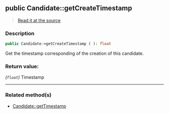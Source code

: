 ## public Candidate::getCreateTimestamp

> [Read it at the source](https://github.com/julien-boudry/Condorcet/blob/master/src/Candidate.php#L114)

### Description    

```php
public Candidate->getCreateTimestamp ( ): float
```

Get the timestamp corresponding of the creation of this candidate.
    

### Return value:   

*(```float```)* Timestamp


---------------------------------------

### Related method(s)      

* [Candidate::getTimestamp](/Docs/ApiReferences/Candidate%20Class/public%20Candidate--getTimestamp.md)    
